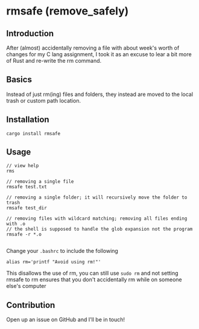 # rmsafe (remove_safely)

## Introduction

After (almost) accidentally removing a file with about week's worth of changes for my C lang assignment, I took it as an excuse to lear a bit
more of Rust and re-write the rm command.

## Basics

Instead of just rm(ing) files and folders, they instead are moved to the local trash or custom path location.

## Installation
`cargo install rmsafe`

## Usage

```
// view help 
rms

// removing a single file
rmsafe test.txt

// removing a single folder; it will recursively move the folder to trash
rmsafe test_dir

// removing files with wildcard matching; removing all files ending with .o
// the shell is supposed to handle the glob expansion not the program
rmsafe -r *.o


```

Change your `.bashrc` to include the following
```
alias rm='printf "Avoid using rm!"'
```

This disallows the use of rm, you can still use `sudo rm` and not setting rmsafe to rm
ensures that you don't accidentally rm while on someone else's computer


## Contribution

Open up an issue on GitHub and I'll be in touch!
